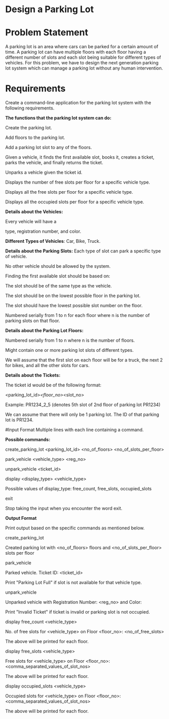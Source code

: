 # Design a Parking Lot
# Problem Statement
A parking lot is an area where cars can be parked for a certain amount of time. A parking lot can have multiple floors with each floor having a different number of slots and each slot being suitable for different types of vehicles.
For this problem, we have to design the next generation parking lot system which can manage a parking lot without any human intervention.
# Requirements
Create a command-line application for the parking lot system with the following requirements.

**The functions that the parking lot system can do:**

Create the parking lot.

Add floors to the parking lot.

Add a parking lot slot to any of the floors.

Given a vehicle, it finds the first available slot, books it, creates a ticket, parks the vehicle, and finally returns the ticket.

Unparks a vehicle given the ticket id.

Displays the number of free slots per floor for a specific vehicle type.

Displays all the free slots per floor for a specific vehicle type.

Displays all the occupied slots per floor for a specific vehicle type.

**Details about the Vehicles:**

Every vehicle will have a

type, registration number, and color.

**Different Types of Vehicles**: Car, Bike, Truck.

**Details about the Parking Slots:**
Each type of slot can park a specific type of vehicle.

No other vehicle should be allowed by the system. 

Finding the first available slot should be based on:

The slot should be of the same type as the vehicle.

The slot should be on the lowest possible floor in the parking lot.

The slot should have the lowest possible slot number on the floor.

Numbered serially from 1 to n for each floor where n is the number of parking slots on that floor.

**Details about the Parking Lot Floors:**

Numbered serially from 1 to n where n is the number of floors.

Might contain one or more parking lot slots of different types.

We will assume that the first slot on each floor will be for a truck, the next 2 for bikes, and all the other slots for cars.

**Details about the Tickets:**

The ticket id would be of the following format:

<parking_lot_id>_<floor_no>_<slot_no>

Example: PR1234_2_5 (denotes 5th slot of 2nd floor of parking lot PR1234)

We can assume that there will only be 1 parking lot. The ID of that parking lot is PR1234.

#Input Format
Multiple lines with each line containing a command.

**Possible commands:**

create_parking_lot <parking_lot_id> <no_of_floors> <no_of_slots_per_floor>

park_vehicle <vehicle_type> <reg_no> <color>

unpark_vehicle <ticket_id>

display <display_type> <vehicle_type>

Possible values of display_type: free_count, free_slots, occupied_slots

exit

Stop taking the input when you encounter the word exit.

**Output Format**

Print output based on the specific commands as mentioned below.

create_parking_lot

Created parking lot with <no_of_floors> floors and <no_of_slots_per_floor> slots per floor

park_vehicle

Parked vehicle. Ticket ID: <ticket_id>

Print "Parking Lot Full" if slot is not available for that vehicle type.

unpark_vehicle

Unparked vehicle with Registration Number: <reg_no> and Color: <color>

Print "Invalid Ticket" if ticket is invalid or parking slot is not occupied.

display free_count <vehicle_type>

No. of free slots for <vehicle_type> on Floor <floor_no>: <no_of_free_slots>

The above will be printed for each floor.

display free_slots <vehicle_type>

Free slots for <vehicle_type> on Floor <floor_no>: <comma_separated_values_of_slot_nos>

The above will be printed for each floor.

display occupied_slots <vehicle_type>

Occupied slots for <vehicle_type> on Floor <floor_no>: <comma_separated_values_of_slot_nos>

The above will be printed for each floor.
